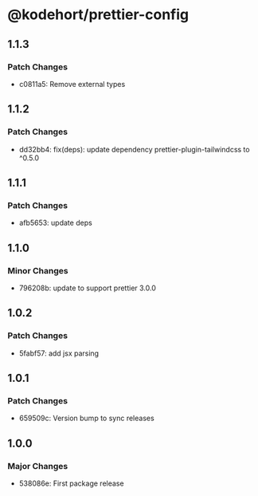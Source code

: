 # @kodehort/prettier-config

## 1.1.3

### Patch Changes

- c0811a5: Remove external types

## 1.1.2

### Patch Changes

- dd32bb4: fix(deps): update dependency prettier-plugin-tailwindcss to ^0.5.0

## 1.1.1

### Patch Changes

- afb5653: update deps

## 1.1.0

### Minor Changes

- 796208b: update to support prettier 3.0.0

## 1.0.2

### Patch Changes

- 5fabf57: add jsx parsing

## 1.0.1

### Patch Changes

- 659509c: Version bump to sync releases

## 1.0.0

### Major Changes

- 538086e: First package release

